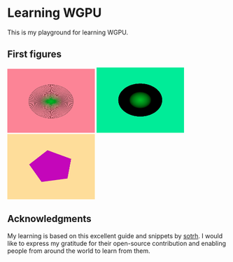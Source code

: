 # Learning WGPU

This is my playground for learning WGPU.

## First figures

<img src="resources/circle1.png" width=200>
<img src="resources/circle2.png" width=200>
<img src="resources/pentagon.png" width=200>

## Acknowledgments

My learning is based on this excellent guide and snippets by [sotrh](https://github.com/sotrh/learn-wgpu).
I would like to express my gratitude for their open-source contribution and enabling people from around the world to learn from them.

